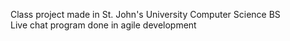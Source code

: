 Class project made in St. John's University Computer Science BS  
Live chat program done in agile development
